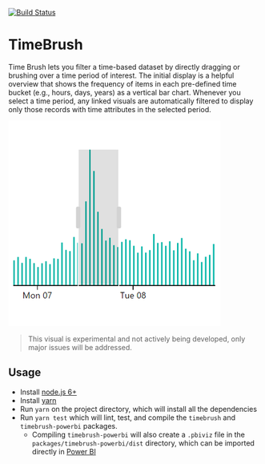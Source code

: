 [![Build Status](https://travis-ci.org/Microsoft/PowerBI-visuals-TimeBrush.svg?branch=develop)](https://travis-ci.org/Microsoft/PowerBI-visuals-TimeBrush)

# TimeBrush

Time Brush lets you filter a time-based dataset by directly dragging or brushing over a time period of interest. The initial display is a helpful overview that shows the frequency of items in each pre-defined time bucket (e.g., hours, days, years) as a vertical bar chart. Whenever you select a time period, any linked visuals are automatically filtered to display only those records with time attributes in the selected period.

![TimeBrush](/assets/screenshot.png?raw=true)

> This visual is experimental and not actively being developed, only major issues will be addressed.

## Usage
* Install [node.js 6+](https://nodejs.org)
* Install [yarn](https://yarnpkg.com/lang/en/docs/install)
* Run `yarn` on the project directory, which will install all the dependencies
* Run `yarn test` which will lint, test, and compile the `timebrush` and `timebrush-powerbi` packages.
    * Compiling `timebrush-powerbi` will also create a `.pbiviz` file in the `packages/timebrush-powerbi/dist` directory, which can be imported directly in [Power BI](https://app.powerbi.com/)
